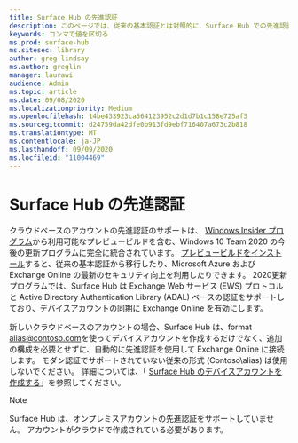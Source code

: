 ```yaml
---
title: Surface Hub の先進認証
description: このページでは、従来の基本認証とは対照的に、Surface Hub での先進認証の使用について説明します。
keywords: コンマで値を区切る
ms.prod: surface-hub
ms.sitesec: library
author: greg-lindsay
ms.author: greglin
manager: laurawi
audience: Admin
ms.topic: article
ms.date: 09/08/2020
ms.localizationpriority: Medium
ms.openlocfilehash: 14be433923ca564123952c2d1d7b1c158e725af3
ms.sourcegitcommit: d24759da42dfe0b913fd9ebf716407a673c2b818
ms.translationtype: MT
ms.contentlocale: ja-JP
ms.lasthandoff: 09/09/2020
ms.locfileid: "11004469"
---
```

# Surface Hub の先進認証

クラウドベースのアカウントの先進認証のサポートは、 [Windows Insider プログラム](https://insider.windows.com/)から利用可能なプレビュービルドを含む、Windows 10 Team 2020 の今後の更新プログラムに完全に統合されています。 [プレビュービルドをインストール](surface-hub-install-2020preview.md)すると、従来の基本認証から移行したり、Microsoft Azure および Exchange Online の最新のセキュリティ向上を利用したりできます。 2020更新プログラムでは、Surface Hub は Exchange Web サービス (EWS) プロトコルと Active Directory Authentication Library (ADAL) ベースの認証をサポートしており、デバイスアカウントの同期に Exchange Online を有効にします。

新しいクラウドベースのアカウントの場合、Surface Hub は、format [alias@contoso.com](mailto:alias@contoso.com)を使ってデバイスアカウントを作成するだけでなく、追加の構成を必要とせずに、自動的に先進認証を使用して Exchange Online に接続します。 モダン認証でサポートされていない従来の形式 (Contoso\alias) は使用しないでください。 詳細については、「 [Surface Hub のデバイスアカウントを作成する](https://docs.microsoft.com/surface-hub/surface-hub-2s-account)」を参照してください。

> [!NOTE]
> Surface Hub は、オンプレミスアカウントの先進認証をサポートしていません。 アカウントがクラウドで作成されている必要があります。

